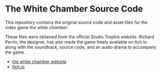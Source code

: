 # The White Chamber Source Code
This repository contains the original source code and asset files for the video game _the white chamber_.

These files were obtained from the official Studio Trophis website. Richard Perrin, the designer, has also made the game freely available on Itch.io along with the soundtrack, source code, and an audio drama to accompany the game.

* [the white chamber website](http://www.studiotrophis.com/site/projects/thewhitechamber)
* [Itch.io](https://lockeddoorpuzzle.itch.io/the-white-chamber)
